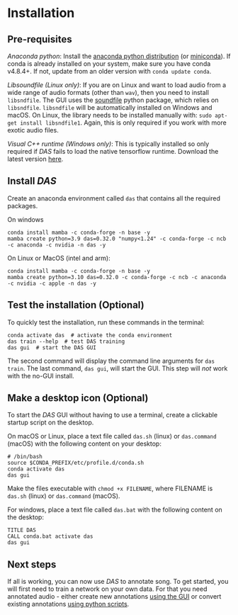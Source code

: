 # Installation

## Pre-requisites

_Anaconda python_: Install the [anaconda python distribution](https://docs.anaconda.com/anaconda/install/) (or [miniconda](https://docs.conda.io/en/latest/miniconda.html)). If conda is already installed on your system, make sure you have conda v4.8.4+. If not, update from an older version with `conda update conda`.

_Libsoundfile (Linux only)_: If you are on Linux and want to load audio from a wide range of audio formats (other than `wav`), then you need to install `libsndfile`. The GUI uses the [soundfile](http://pysoundfile.readthedocs.io/) python package, which relies on `libsndfile`. `libsndfile` will be automatically installed on Windows and macOS. On Linux, the library needs to be installed manually with: `sudo apt-get install libsndfile1`. Again, this is only required if you work with more exotic audio files.

_Visual C++ runtime (Windows only)_: This is typically installed so only required if _DAS_ fails to load the native tensorflow runtime. Download the latest version [here](https://support.microsoft.com/en-us/help/2977003/the-latest-supported-visual-c-downloads).

## Install _DAS_
Create an anaconda environment called `das` that contains all the required packages.

On windows
```shell
conda install mamba -c conda-forge -n base -y
mamba create python=3.9 das=0.32.0 "numpy<1.24" -c conda-forge -c ncb -c anaconda -c nvidia -n das -y
```

On Linux or MacOS (intel and arm):
```shell
conda install mamba -c conda-forge -n base -y
mamba create python=3.10 das=0.32.0 -c conda-forge -c ncb -c anaconda -c nvidia -c apple -n das -y
```


## Test the installation (Optional)
To quickly test the installation, run these  commands in the terminal:
```shell
conda activate das  # activate the conda environment
das train --help  # test DAS training
das gui  # start the DAS GUI
```
The second command will display the command line arguments for `das train`. The last command, `das gui`, will start the GUI. This step will *not* work with the no-GUI install.

## Make a desktop icon (Optional)
To start the _DAS_ GUI without having to use a terminal, create a clickable startup script on the desktop.

On macOS or Linux, place a text file called `das.sh` (linux) or `das.command` (macOS) with the following content on your desktop:
```shell
# /bin/bash
source $CONDA_PREFIX/etc/profile.d/conda.sh
conda activate das
das gui
```
Make the files executable with `chmod +x FILENAME`, where FILENAME is `das.sh` (linux) or `das.command` (macOS).

For windows, place a text file called `das.bat` with the following content on the desktop:
```shell
TITLE DAS
CALL conda.bat activate das
das gui
```

## Next steps
If all is working, you can now use _DAS_ to annotate song. To get started, you will first need to train a network on your own data. For that you need annotated audio - either create new annotations [using the GUI](/tutorials_gui/tutorials_gui) or convert existing annotations [using python scripts](/tutorials/tutorials).
